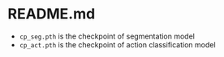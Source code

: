 # README.md
- ```cp_seg.pth``` is the checkpoint of segmentation model  
- ```cp_act.pth``` is the checkpoint of action classification model
